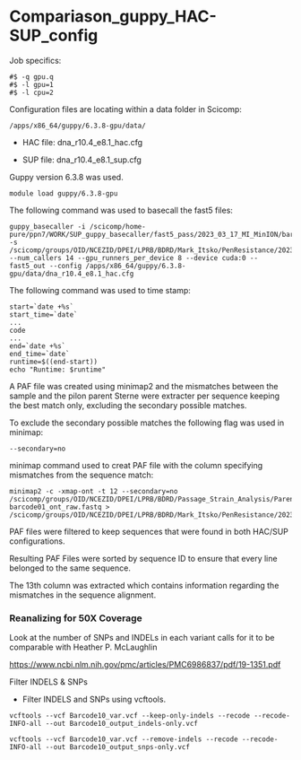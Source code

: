 # Compariason_guppy_HAC-SUP_config

Job specifics: 
```
#$ -q gpu.q
#$ -l gpu=1
#$ -l cpu=2
```

Configuration files are locating within a data folder in Scicomp:
```
/apps/x86_64/guppy/6.3.8-gpu/data/
```
 - HAC file: dna_r10.4_e8.1_hac.cfg

 - SUP file: dna_r10.4_e8.1_sup.cfg

Guppy version 6.3.8 was used.
```
module load guppy/6.3.8-gpu
```

The following command was used to basecall the fast5 files:
```
guppy_basecaller -i /scicomp/home-pure/ppn7/WORK/SUP_guppy_basecaller/fast5_pass/2023_03_17_MI_MinION/barcode01 -s /scicomp/groups/OID/NCEZID/DPEI/LPRB/BDRD/Mark_Itsko/PenResistance/2023_03_17_MI_MinION/basecalling_HAC/barcode01 --num_callers 14 --gpu_runners_per_device 8 --device cuda:0 --fast5_out --config /apps/x86_64/guppy/6.3.8-gpu/data/dna_r10.4_e8.1_hac.cfg 
```
The following command was used to time stamp: 

```
start=`date +%s`
start_time=`date`
...
code
...
end=`date +%s`
end_time=`date`
runtime=$((end-start))
echo "Runtime: $runtime"
```

A PAF file was created using minimap2 and the mismatches between the sample and the pilon parent Sterne were extracter per sequence keeping the best match only, excluding the secondary possible matches. 

To exclude the secondary possible matches the following flag was used in minimap: 
```
--secondary=no
```

minimap command used to creat PAF file with the column specifying mismatches from the sequence match: 

```
minimap2 -c -xmap-ont -t 12 --secondary=no /scicomp/groups/OID/NCEZID/DPEI/LPRB/BDRD/Passage_Strain_Analysis/Parent_Strains/pilon_assemblies/Sterne_pilon.fasta barcode01_ont_raw.fastq > /scicomp/groups/OID/NCEZID/DPEI/LPRB/BDRD/Mark_Itsko/PenResistance/2023_03_17_MI_MinION/SUP_SUP/alignments/barcode01_SUP_no_secondary.paf
```


PAF files were filtered to keep sequences that were found in both HAC/SUP configurations. 

Resulting PAF Files were sorted by sequence ID to ensure that every line belonged to the same sequence.

The 13th column was extracted which contains information regarding the mismatches in the sequence alignment. 


### Reanalizing for 50X Coverage

Look at the number of SNPs and INDELs in each variant calls for it to be comparable with Heather P. McLaughlin

https://www.ncbi.nlm.nih.gov/pmc/articles/PMC6986837/pdf/19-1351.pdf

Filter INDELS & SNPs

 - Filter INDELS and SNPs using vcftools.

```
vcftools --vcf Barcode10_var.vcf --keep-only-indels --recode --recode-INFO-all --out Barcode10_output_indels-only.vcf
 
vcftools --vcf Barcode10_var.vcf --remove-indels --recode --recode-INFO-all --out Barcode10_output_snps-only.vcf
```

